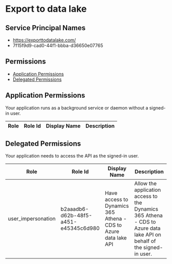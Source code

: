 # Export to data lake
## Service Principal Names
- https://exporttodatalake.com/
- 7f15f9d9-cad0-44f1-bbba-d36650e07765

 ## Permissions
- [Application Permissions](#application-permissions)
- [Delegated Permissions](#delegated-permissions)

## Application Permissions
Your application runs as a background service or daemon without a signed-in user.

| Role | Role Id | Display Name | Description |
|---|---|---|---|

## Delegated Permissions
Your application needs to access the API as the signed-in user. 

| Role | Role Id | Display Name | Description |
|---|---|---|---|
| user_impersonation | b2aaadb6-d62b-48f5-a451-e45345c6d980 | Have access to Dynamics 365 Athena - CDS to Azure data lake API | Allow the application access to the Dynamics 365 Athena - CDS to Azure data lake API on behalf of the signed-in user. |

